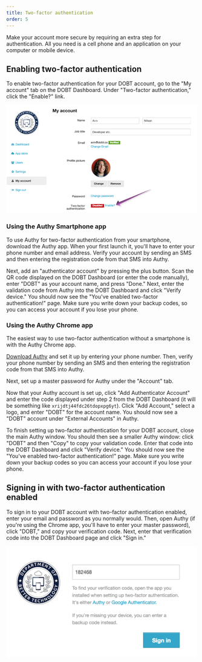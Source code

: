```yaml
---
title: Two-factor authentication
order: 5
---
```


Make your account more secure by requiring an extra step for authentication. All you need is a cell phone and an application on your computer or mobile device.

## Enabling two-factor authentication

To enable two-factor authentication for your DOBT account, go to the "My account" tab on the DOBT Dashboard. Under "Two-factor authentication," click the "Enable?" link.

![enable 2fa](../images/enable_2fa.png)

### Using the Authy Smartphone app

To use Authy for two-factor authentication from your smartphone, download the Authy app. When your first launch it, you'll have to enter your phone number and email address. Verify your account by sending an SMS and then entering the registration code from that SMS into Authy.

Next, add an "authenticator account" by pressing the plus button. Scan the QR code displayed on the DOBT Dashboard (or enter the code manually), enter "DOBT" as your account name, and press "Done." Next, enter the validation code from Authy into the DOBT Dashboard and click "Verify device." You should now see the "You've enabled two-factor authentication!" page. Make sure you write down your backup codes, so you can access your account if you lose your phone.

### Using the Authy Chrome app

The easiest way to use two-factor authentication without a smartphone is with the Authy Chrome app.

[Download Authy](https://chrome.google.com/webstore/detail/authy/gaedmjdfmmahhbjefcbgaolhhanlaolb) and set it up by entering your phone number. Then, verify your phone number by sending an SMS and then entering the registration code from that SMS into Authy.

Next, set up a master password for Authy under the "Account" tab.

Now that your Authy account is set up, click "Add Authenticator Account" and enter the code displayed under step 2 from the DOBT Dashboard (it will be something like `xrijdtj44fdc26tdopxpg6yt`). Click "Add Account," select a logo, and enter "DOBT" for the account name. You should now see a "DOBT" account under "External Accounts" in Authy.

To finish setting up two-factor authentication for your DOBT account, close the main Authy window. You should then see a smaller Authy window: click "DOBT" and then "Copy" to copy your validation code. Enter that code into the DOBT Dashboard and click "Verify device." You should now see the "You've enabled two-factor authentication!" page. Make sure you write down your backup codes so you can access your account if you lose your phone.

## Signing in with two-factor authentication enabled

To sign in to your DOBT account with two-factor authentication enabled, enter your email and password as you normally would. Then, open Authy (if you're using the Chrome app, you'll have to enter your master password), click "DOBT," and copy your verification code. Next, enter that verification code into the DOBT Dashboard page and click "Sign in."

![login with 2fa](../images/2fa_login_verify.png)
